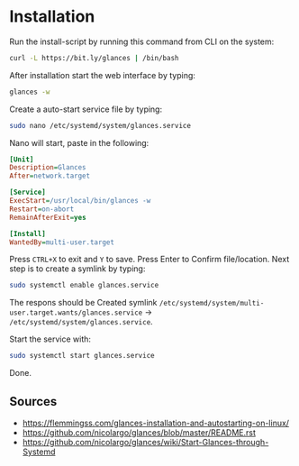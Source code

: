 # Installation
 Run the install-script by running this command from CLI on the system:

```bash
curl -L https://bit.ly/glances | /bin/bash
```

After installation start the web interface by typing:

```bash
glances -w
```

Create a auto-start service file by typing:

```bash
sudo nano /etc/systemd/system/glances.service
```

Nano will start, paste in the following:

```ini
[Unit]
Description=Glances
After=network.target

[Service]
ExecStart=/usr/local/bin/glances -w
Restart=on-abort
RemainAfterExit=yes

[Install]
WantedBy=multi-user.target
```

Press `CTRL+X` to exit and `Y` to save. Press Enter to Confirm file/location.
Next step is to create a symlink by typing:

```bash
sudo systemctl enable glances.service
```

The respons should be Created symlink `/etc/systemd/system/multi-user.target.wants/glances.service` → `/etc/systemd/system/glances.service`.

Start the service with:

```bash
sudo systemctl start glances.service
```

Done.

## Sources
- https://flemmingss.com/glances-installation-and-autostarting-on-linux/
- https://github.com/nicolargo/glances/blob/master/README.rst
- https://github.com/nicolargo/glances/wiki/Start-Glances-through-Systemd
